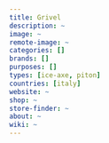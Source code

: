 ```yaml
---
title: Grivel
description: ~
image: ~
remote-image: ~
categories: []
brands: []
purposes: []
types: [ice-axe, piton]
countries: [italy]
website: ~
shop: ~
store-finder: ~
about: ~
wiki: ~
---
```

